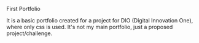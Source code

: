 First Portfolio

It is a basic portfolio created for a project for DIO (Digital Innovation One), where only css is used. It's not my main portfolio, just a proposed project/challenge.
